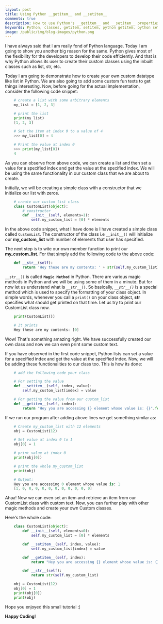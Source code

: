```yaml
---
layout: post
title: Using Python __getitem__ and __setitem__
comments: true
description: How to use Python's __getitem__ and __setitem__ properties
keywords: Python, classes, getitem, setitem, python getitem, python setitem, python magic methods, python omkar, omkar pathak getitem, omkar pathak setitem
image: /public/img/blog-images/python.png
---
```


I have always said that I am really fond of Python language. Today I am going to show you another big reason for the same. Python gives most of the flexibility for the developers to develop their code efficiently. And that is why Python allows its user to create their custom classes using the inbuilt classes such as list, str, etc.

Today I am going to demonstrate how to create your own custom datatype like list in Python. We are also going to add some custom fun texts to get things interesting. Now, before going for the actual implementation, consider the following code snippet:

```python
    # create a list with some arbitrary elements
    my_list = [1, 2, 3]

    # print the list
    print(my_list)
    [1, 2, 3]

    # Set the item at index 0 to a value of 4
    >>> my_list[0] = 4

    # Print the value at index 0
    >>> print(my_list[0])
    4
```

As you can observe from above code, we can create a list and then set a value for a specified index and get the value at the specified index. We will be using the same functionality in our custom class that we are about to create.

Initially, we will be creating a simple class with a constructor that we initialize our list with zeros.

```python
    # create our custom list class
    class CustomList(object):
        # constructor
        def __init__(self, elements=1):
            self.my_custom_list = [0] * elements
```

In the above code snippet, what I have done is I have created a simple class called `CustomList`. The constructor of the class i.e `__init__()` will initialize our **my_custom_list** with number of elements that user has specified.

The next step is to wite our own member function to print our **my_custom_list**. For that simply add the following code to the above code:

```python
    def __str__(self):
        return 'Hey these are my contents: ' + str(self.my_custom_list)
```

`__str__()` is called **`Magic Method`** in Python. There are various magic methods in Python and we will be using some of them in a minute. But for now let us understand what is `__str__()`. So basically, *`__str__()`* is a special method which is used to specify the formatting of your class object. In simple words, whenever you call a `print()` on your class object, __str__ specifies what should get printed on that time. Let us try to print our CustomList class now.

```python
    print(CustomList())

    # It prints
    Hey these are my contents: [0]
```

Wow! That's something amazing right. We have successfully created our own class and now we can even print some custom text.

If you have observed in the first code snippet, Python lists can set a value for a specified index and get the value at the specified index. Now, we will be adding these functionalities to our class too. This is how its done:

```python
    # add the following code your class

    # For setting the value
    def __setitem__(self, index, value):
        self.my_custom_list[index] = value

    # For getting the value from our custom_list
    def __getitem__(self, index):
        return "Hey you are accessing {} element whose value is: {}".format(index, self.my_custom_list[index])
```

If we run our program after adding above lines we get something similar as:

```python
    # Create my_custom_list with 12 elements
    obj = CustomList(12)

    # Set value at index 0 to 1
    obj[0] = 1

    # print value at index 0
    print(obj[0])

    # print the whole my_custom_list
    print(obj)

    # Output:
    Hey you are accessing 0 element whose value is: 1
    [1, 0, 0, 0, 0, 0, 0, 0, 0, 0, 0, 0]
```

Ahaa! Now we can even set an item and retrieve an item from our CustomList class with custom text. Now, you can further play with other magic methods and create your own Custom classes.

Here's the whole code:

```python
    class CustomList(object):
        def __init__(self, elements=0):
            self.my_custom_list = [0] * elements

        def __setitem__(self, index, value):
            self.my_custom_list[index] = value

        def __getitem__(self, index):
            return "Hey you are accessing {} element whose value is: {}".format(index, self.my_custom_list[index])

        def __str__(self):
            return str(self.my_custom_list)

    obj = CustomList(12)
    obj[0] = 1
    print(obj[0])
    print(obj)
```

Hope you enjoyed this small tutorial :)

**Happy Coding!**

